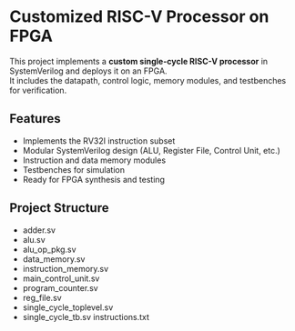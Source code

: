# Customized RISC-V Processor on FPGA

This project implements a **custom single-cycle RISC-V processor** in SystemVerilog and deploys it on an FPGA.  
It includes the datapath, control logic, memory modules, and testbenches for verification.

## Features
- Implements the RV32I instruction subset
- Modular SystemVerilog design (ALU, Register File, Control Unit, etc.)
- Instruction and data memory modules
- Testbenches for simulation
- Ready for FPGA synthesis and testing

## Project Structure
- adder.sv
- alu.sv
- alu_op_pkg.sv
- data_memory.sv
- instruction_memory.sv
- main_control_unit.sv
- program_counter.sv
- reg_file.sv
- single_cycle_toplevel.sv
- single_cycle_tb.sv
   instructions.txt
